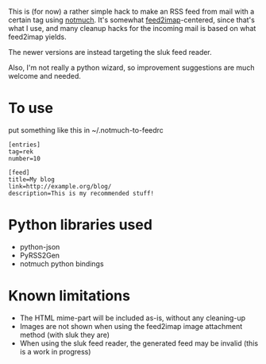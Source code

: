 This is (for now) a rather simple hack to make an RSS feed from mail with a certain tag using 
[notmuch](http://notmuchmail.org/). It's somewhat
[feed2imap](http://home.gna.org/feed2imap/)-centered, since that's
what I use, and many cleanup hacks for the incoming mail is based on
what feed2imap yields.

The newer versions are instead targeting the sluk feed reader.

Also, I'm not really a python wizard, so improvement suggestions are
much welcome and needed.

To use
=====================
put something like this in ~/.notmuch-to-feedrc

    [entries]
    tag=rek
    number=10
    
    [feed]
    title=My blog
    link=http://example.org/blog/
    description=This is my recommended stuff!

Python libraries used
=====================
* python-json
* PyRSS2Gen
* notmuch python bindings

Known limitations
=================
* The HTML mime-part will be included as-is, without any cleaning-up
* Images are not shown when using the feed2imap image attachment method (with sluk they are)
* When using the sluk feed reader, the generated feed may be invalid (this is a work in progress)
